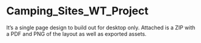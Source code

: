 # Camping_Sites_WT_Project
 It’s a single page design to build out for desktop only. Attached is a ZIP with a PDF and PNG of the layout as well as exported assets.
